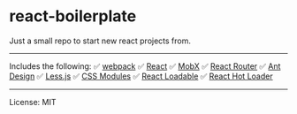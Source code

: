 # react-boilerplate

Just a small repo to start new react projects from.

--------------------------------------------------------------------------------

Includes the following:
✅ [webpack](https://github.com/webpack/webpack)
✅ [React](https://github.com/facebook/react)
✅ [MobX](https://github.com/mobxjs/mobx)
✅ [React Router](https://github.com/ReactTraining/react-router)
✅ [Ant Design](https://github.com/ant-design/ant-design)
✅ [Less.js](https://github.com/less/less.js)
✅ [CSS Modules](https://github.com/css-modules/css-modules)
✅ [React Loadable](https://github.com/jamiebuilds/react-loadable)
✅ [React Hot Loader](https://github.com/gaearon/react-hot-loader)

--------------------------------------------------------------------------------

License: MIT
